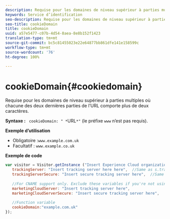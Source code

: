 ```yaml
---
description: Requise pour les domaines de niveau supérieur à parties multiples où chacune des deux dernières parties de l’URL comporte plus de deux caractères.
keywords: Service d’identification
seo-description: Requise pour les domaines de niveau supérieur à parties multiples où chacune des deux dernières parties de l’URL comporte plus de deux caractères.
seo-title: cookieDomain
title: cookieDomain
uuid: a57e5477-c07b-4d54-8aea-8e8b152f1423
translation-type: tm+mt
source-git-commit: bc5c81455023e22e64877bb861dfe141e158599c
workflow-type: tm+mt
source-wordcount: '76'
ht-degree: 100%

---
```



# cookieDomain{#cookiedomain}

Requise pour les domaines de niveau supérieur à parties multiples où chacune des deux dernières parties de l’URL comporte plus de deux caractères.

**Syntaxe :** ` cookieDomain: " *`URL`*"` (le préfixe `www` n’est pas requis).

**Exemple d’utilisation**

* Obligatoire :`www.example.com.uk`
* Facultatif : `www.example.co.uk`

**Exemple de code**

```js
var visitor = Visitor.getInstance ("Insert Experience Cloud organization ID here",{ 
   trackingServer: "Insert tracking server here here",  //Same as s.trackingServer 
   trackingServerSecure: "Insert secure tracking server here",  //Same as s.trackingServerSecure 
 
   //For CNAME support only. Exclude these variables if you're not using CNAME 
   marketingCloudServer: "Insert tracking server here", 
   marketingCloudServerSecure: "Insert secure tracking server here", 
 
   //Function variable 
   cookieDomain:"example.com.uk" 
});
```

